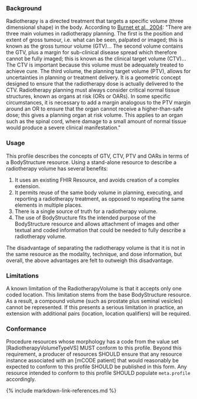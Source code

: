 ### Background

Radiotherapy is a directed treatment that targets a specific volume (three dimensional shape) in the body. According to [Burnet et al., 2004](https://dx.doi.org/10.1102%2F1470-7330.2004.0054): "There are three main volumes in radiotherapy planning. The first is the position and extent of gross tumour, i.e. what can be seen, palpated or imaged; this is known as the gross tumour volume (GTV)... The second volume contains the GTV, plus a margin for sub-clinical disease spread which therefore cannot be fully imaged; this is known as the clinical target volume (CTV)... The CTV is important because this volume must be adequately treated to achieve cure. The third volume, the planning target volume (PTV), allows for uncertainties in planning or treatment delivery. It is a geometric concept designed to ensure that the radiotherapy dose is actually delivered to the CTV. Radiotherapy planning must always consider critical normal tissue structures, known as organs at risk (ORs or OARs). In some specific circumstances, it is necessary to add a margin analogous to the PTV margin around an OR to ensure that the organ cannot receive a higher-than-safe dose; this gives a planning organ at risk volume. This applies to an organ such as the spinal cord, where damage to a small amount of normal tissue would produce a severe clinical manifestation."

### Usage

This profile describes the concepts of GTV, CTV, PTV and OARs in terms of a BodyStructure resource. Using a stand-alone resource to describe a radiotherapy volume has several benefits:

1. It uses an existing FHIR Resource, and avoids creation of a complex extension.
2. It permits reuse of the same body volume in planning, executing, and reporting a radiotherapy treatment, as opposed to repeating the same elements in multiple places.
3. There is a single source of truth for a radiotherapy volume.
4. The use of BodyStructure fits the intended purpose of the BodyStructure resource and allows attachment of images and other textual and coded information that could be needed to fully describe a radiotherapy volume.

The disadvantage of separating the radiotherapy volume is that it is not in the same resource as the modality, technique, and dose information, but overall, the above advantages are felt to outweigh this disadvantage.

### Limitations

A known limitation of the RadiotherapyVolume is that it accepts only one coded location. This limitation stems from the base BodyStructure resource. As a result, a compound volume (such as prostate plus seminal vesicles) cannot be represented. If this presents a serious limitation in practice, an extension with additional pairs (location, location qualifiers) will be required.

### Conformance

Procedure resources whose morphology has a code from the value set [RadiotherapyVolumeTypeVS] MUST conform to this profile. Beyond this requirement, a producer of resources SHOULD ensure that any resource instance associated with an [mCODE patient] that would reasonably be expected to conform to this profile SHOULD be published in this form. Any resource intended to conform to this profile SHOULD populate `meta.profile` accordingly.

{% include markdown-link-references.md %}
